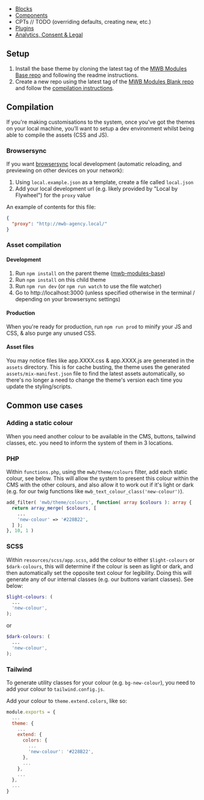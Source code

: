 - [Blocks](Blocks)
- [Components](Components)
- CPTs // TODO (overriding defaults, creating new, etc.)
- [Plugins](Plugins)
- [Analytics, Consent & Legal](Analytics,-Consent-&-Legal)

## Setup
1. Install the base theme by cloning the latest tag of the [MWB Modules Base repo](https://gitlab.com/visix/wordpress/themes/mwb-modules-base) and following the readme instructions.
2. Create a new repo using the latest tag of the [MWB Modules Blank repo](https://gitlab.com/visix/wordpress/themes/mwb-modules-blank/) and follow the [compilation instructions](#compilation).

## Compilation
If you're making customisations to the system, once you've got the themes on your local machine, you'll want to setup a dev environment whilst being able to compile the assets (CSS and JS).

### Browsersync

If you want [browsersync](https://browsersync.io/) local development (automatic reloading, and previewing on other devices on your network):
1. Using `local.example.json` as a template, create a file called `local.json`
1. Add your local development url (e.g. likely provided by "Local by Flywheel") for the `proxy` value

An example of contents for this file:

```json
{
  "proxy": "http://mwb-agency.local/"
}
```

### Asset compilation

#### Development
1. Run `npm install` on the parent theme ([mwb-modules-base](https://gitlab.com/visix/wordpress/themes/mwb-modules-base))
1. Run `npm install` on this child theme
1. Run `npm run dev` (or `npm run watch` to use the file watcher)
1. Go to http://localhost:3000 (unless specified otherwise in the terminal / depending on your browsersync settings)

#### Production
When you're ready for production, run `npm run prod` to minify your JS and CSS, & also purge any unused CSS.

#### Asset files
You may notice files like app.XXXX.css & app.XXXX.js are generated in the `assets` directory. This is for cache busting, the theme uses the generated `assets/mix-manifest.json` file to find the latest assets automatically, so there's no longer a need to change the theme's version each time you update the styling/scripts.

## Common use cases
### Adding a static colour
When you need another colour to be available in the CMS, buttons, tailwind classes, etc. you need to inform the system of them in 3 locations.

### PHP
Within `functions.php`, using the `mwb/theme/colours` filter, add each static colour, see below. This will allow the system to present this colour within the CMS with the other colours, and also allow it to work out if it's light or dark (e.g. for our twig functions like `mwb_text_colour_class('new-colour')`).
```php
add_filter( 'mwb/theme/colours', function( array $colours ): array {
  return array_merge( $colours, [
    ...
    'new-colour' => '#228B22',
  ] );
}, 10, 1 )
```

### SCSS
Within `resources/scss/app.scss`, add the colour to either `$light-colours` or `$dark-colours`, this will determine if the colour is seen as light or dark, and then automatically set the opposite text colour for legibility. Doing this will generate any of our internal classes (e.g. our buttons variant classes). See below:
```scss
$light-colours: (
  ...
  'new-colour',
);
```
or
```scss
$dark-colours: (
  ...
  'new-colour',
);
```

### Tailwind
To generate utility classes for your colour (e.g. `bg-new-colour`), you need to add your colour to `tailwind.config.js`. 

Add your colour to `theme.extend.colors`, like so:

```js
module.exports = {
  ...
  theme: {
    ...
    extend: {
      colors: {
        ...
        'new-colour': '#228B22',
      },
      ...
    },
    ...
  },
  ...
}
```
